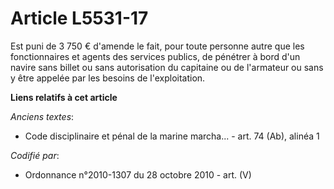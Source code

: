 # Article L5531-17

Est puni de 3 750 € d'amende le fait, pour toute personne autre que les fonctionnaires et agents des services publics, de
pénétrer à bord d'un navire sans billet ou sans autorisation du capitaine ou de l'armateur ou sans y être appelée par les
besoins de l'exploitation.

**Liens relatifs à cet article**

_Anciens textes_:

  - Code disciplinaire et pénal de la marine marcha... - art. 74 (Ab), alinéa 1

_Codifié par_:

  - Ordonnance n°2010-1307 du 28 octobre 2010 - art. (V)
